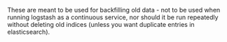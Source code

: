These are meant to be used for backfilling old data - not to be used when running logstash as a continuous service, nor should it be run repeatedly without deleting old indices (unless you want duplicate entries in elasticsearch).
